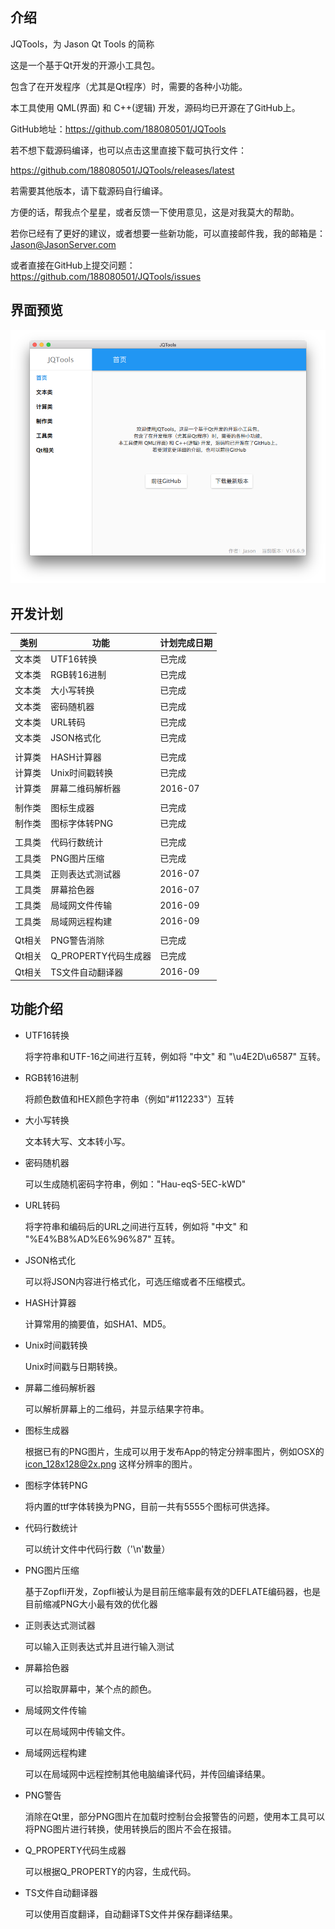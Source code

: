 ## 介绍

JQTools，为 Jason Qt Tools 的简称

这是一个基于Qt开发的开源小工具包。

包含了在开发程序（尤其是Qt程序）时，需要的各种小功能。

本工具使用 QML(界面) 和 C++(逻辑) 开发，源码均已开源在了GitHub上。

GitHub地址：https://github.com/188080501/JQTools

若不想下载源码编译，也可以点击这里直接下载可执行文件：
 
https://github.com/188080501/JQTools/releases/latest

若需要其他版本，请下载源码自行编译。 

方便的话，帮我点个星星，或者反馈一下使用意见，这是对我莫大的帮助。

若你已经有了更好的建议，或者想要一些新功能，可以直接邮件我，我的邮箱是：Jason@JasonServer.com

或者直接在GitHub上提交问题：
https://github.com/188080501/JQTools/issues

## 界面预览

![](./JQToolsPreview.png)

## 开发计划

类别|功能|计划完成日期
---|---|---
文本类|UTF16转换|已完成
文本类|RGB转16进制|已完成
文本类|大小写转换|已完成
文本类|密码随机器|已完成
文本类|URL转码|已完成
文本类|JSON格式化|已完成
||
计算类|HASH计算器|已完成
计算类|Unix时间戳转换|已完成
计算类|屏幕二维码解析器|2016-07
||
制作类|图标生成器|已完成
制作类|图标字体转PNG|已完成
||
工具类|代码行数统计|已完成
工具类|PNG图片压缩|已完成
工具类|正则表达式测试器|2016-07
工具类|屏幕拾色器|2016-07
工具类|局域网文件传输|2016-09
工具类|局域网远程构建|2016-09
||
Qt相关|PNG警告消除|已完成
Qt相关|Q_PROPERTY代码生成器|已完成
Qt相关|TS文件自动翻译器|2016-09

## 功能介绍

* UTF16转换

	将字符串和UTF-16之间进行互转，例如将 "中文" 和 "\u4E2D\u6587" 互转。

	
* RGB转16进制

	将颜色数值和HEX颜色字符串（例如"#112233"）互转
	
* 大小写转换

	文本转大写、文本转小写。
	
* 密码随机器

	可以生成随机密码字符串，例如："Hau-eqS-5EC-kWD"
	
* URL转码

	将字符串和编码后的URL之间进行互转，例如将 "中文" 和 "%E4%B8%AD%E6%96%87" 互转。
	
* JSON格式化

	可以将JSON内容进行格式化，可选压缩或者不压缩模式。
	
* HASH计算器

	计算常用的摘要值，如SHA1、MD5。
	
* Unix时间戳转换

	Unix时间戳与日期转换。
	
* 屏幕二维码解析器

	可以解析屏幕上的二维码，并显示结果字符串。
	
* 图标生成器

	根据已有的PNG图片，生成可以用于发布App的特定分辨率图片，例如OSX的 icon_128x128@2x.png 这样分辨率的图片。
	
* 图标字体转PNG

	将内置的ttf字体转换为PNG，目前一共有5555个图标可供选择。
	
* 代码行数统计

	可以统计文件中代码行数（'\n'数量）
	
* PNG图片压缩

	基于Zopfli开发，Zopfli被认为是目前压缩率最有效的DEFLATE编码器，也是目前缩减PNG大小最有效的优化器
	
* 正则表达式测试器

	可以输入正则表达式并且进行输入测试
	
* 屏幕拾色器

	可以拾取屏幕中，某个点的颜色。
	
* 局域网文件传输

	可以在局域网中传输文件。
	
* 局域网远程构建

	可以在局域网中远程控制其他电脑编译代码，并传回编译结果。
	
* PNG警告

	消除在Qt里，部分PNG图片在加载时控制台会报警告的问题，使用本工具可以将PNG图片进行转换，使用转换后的图片不会在报错。
	
* Q_PROPERTY代码生成器

	可以根据Q_PROPERTY的内容，生成代码。
	
* TS文件自动翻译器

	可以使用百度翻译，自动翻译TS文件并保存翻译结果。